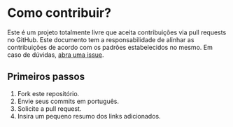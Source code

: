 # Como contribuir?
Este é um projeto totalmente livre que aceita contribuições via pull requests no GitHub. Este documento tem 
a responsabilidade de alinhar as contribuições de acordo com os padrões estabelecidos no mesmo. Em caso de dúvidas, 
[abra uma issue](https://github.com/marciosenaf/controle-de-estoque/issues/new).

## Primeiros passos
1. Fork este repositório.
2. Envie seus commits em português.
3. Solicite a pull request.
4. Insira um pequeno resumo dos links adicionados.
